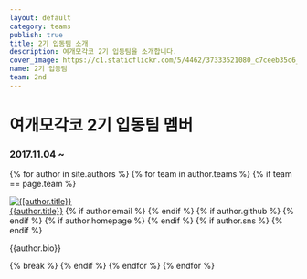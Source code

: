 ```yaml
---
layout: default
category: teams
publish: true
title: 2기 입동팀 소개
description: 여개모각코 2기 입동팀을 소개합니다.
cover_image: https://c1.staticflickr.com/5/4462/37333521080_c7ceeb35c6_b.jpg
name: 2기 입동팀
team: 2nd
---
```


# 여개모각코 2기 입동팀 멤버  
### 2017.11.04 ~  

<div class="member-info">

  {% for author in site.authors %}
  {% for team in author.teams %}
  {% if team == page.team %}
  <div class="author">
    <a href="/authors/{{author.github}}"><img class="authors author-picture" src="{{author.cover_image}}" alt="{[author.title}}" /></a>
    <div class="authors author-info">
    <span class="nick-name">
      <a href="/authors/{{author.github}}">{{author.title}}</a></span>
      <span class="sns">
        {% if author.email %}
        <a class="email-icon" href="mailto:{{author.email}}"></a>
        {% endif %}
        {% if author.github %}
        <a class="fa fa-github github-icon-team-list" href="https://github.com/{{author.github}}" target="_blank"></a>
        {% endif %}
        {% if author.homepage %}
        <a class="homepage-icon" href="{{author.homepage}}" target="_blank"></a>
        {% endif %}
        {% if author.sns %}
        <a class="facebook-icon" href="{{author.sns}}" target="_blank"></a>
        {% endif %}
      </span>
      <p class="descrption">{{author.bio}}</p>
    </div>
  </div>
  {% break %}
  {% endif %}
  {% endfor %}
  {% endfor %}
</div>

